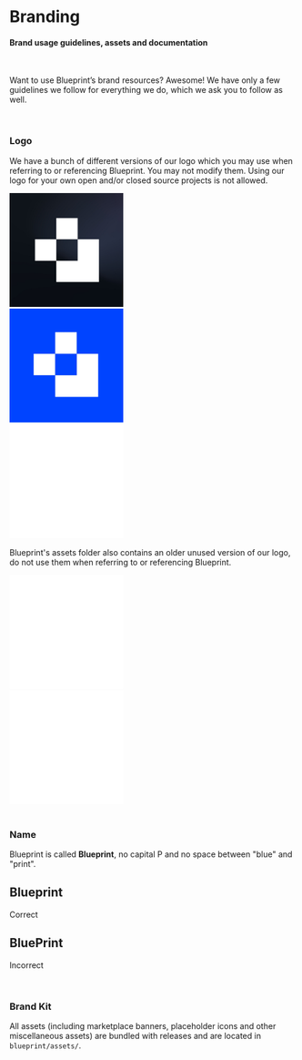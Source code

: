 # Branding
<h4 class="fw-light">Brand usage guidelines, assets and documentation</h4><br/>

Want to use Blueprint’s brand resources? Awesome! We have only a few guidelines we follow for everything we do, which we ask you to follow as well.

<br/>

### Logo
We have a bunch of different versions of our logo which you may use when referring to or referencing Blueprint. You may not modify them. Using our logo for your own open and/or closed source projects is not allowed.

<div class="row">
  <div class="col-4">
    <div class="px-2 py-5 mb-3 border rounded-3">
      <img src="/.assets/brand/logo.jpg" width="200" height="200" class="d-block mx-auto rounded-2" alt="Blueprint"/>
    </div>
  </div>
  <div class="col-4">
    <div class="px-2 py-5 mb-3 border rounded-3">
      <img src="/.assets/brand/logoBlue.jpg" width="200" height="200" class="d-block mx-auto rounded-2" alt="Blueprint"/>
    </div>
  </div>
  <div class="col-4">
    <div class="px-2 py-5 mb-3 border rounded-3">
      <img src="/.assets/brand/logoTransparent.png" width="200" height="200" class="d-block mx-auto rounded-2" alt="Blueprint"/>
    </div>
  </div>
</div>

Blueprint's assets folder also contains an older unused version of our logo, do not use them when referring to or referencing Blueprint.

<div class="row">
  <div class="col-6">
    <div class="px-2 py-5 mb-3 rounded-3 bg-success border border-success-subtle">
      <img src="/.assets/brand/logoTransparent.png" width="200" height="200" class="d-block mx-auto rounded-2" alt="Blueprint"/>
    </div>
  </div>
  <div class="col-6">
    <div class="px-2 py-5 mb-3 rounded-3 bg-danger border border-danger-subtle">
      <img src="/.assets/brand/logoTransparentOld.png" width="200" height="200" class="d-block mx-auto rounded-2" alt="Blueprint"/>
    </div>
  </div>
</div>

<br/>

### Name
Blueprint is called **Blueprint**, no capital P and no space between "blue" and "print".

<div class="row">
  <div class="col-6">
    <div class="px-2 py-3 mb-3 rounded-3 bg-dark border border-success-subtle">
      <h2 class="text-center mx-auto pt-3">Blueprint</h2>
      <p class="text-center fw-bold text-success mx-auto">Correct</p>
    </div>
  </div>
  <div class="col-6">
    <div class="px-2 py-3 mb-3 rounded-3 bg-dark border border-danger-subtle">
      <h2 class="text-center mx-auto pt-3">BluePrint</h2>
      <p class="text-center fw-bold text-danger mx-auto">Incorrect</p>
    </div>
  </div>
</div>

<br/>

### Brand Kit
All assets (including marketplace banners, placeholder icons and other miscellaneous assets) are bundled with releases and are located in `blueprint/assets/`.
